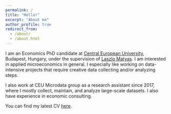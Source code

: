 ```yaml
---
permalink: /
title: "Hello!"
excerpt: "About me"
author_profile: true
redirect_from: 
  - /about/
  - /about.html
---
```


I am an Economics PhD candidate at [Central European University](https://economics.ceu.edu), Budapest, Hungary, under the supervision of [Laszlo Matyas](https://people.ceu.edu/laszlo_matyas). I am interested in applied microeconomics in general. I especially like working on data-intensive projects that require creative data collecting and/or analyzing steps.

I also work at CEU Microdata group as a research assistant since 2017, where I mostly collect, maintain, and analyze large-scale datasets. I also have experience in economic consulting.

You can find my latest CV [here](https://martonfleck.github.io/files/cv.pdf).
